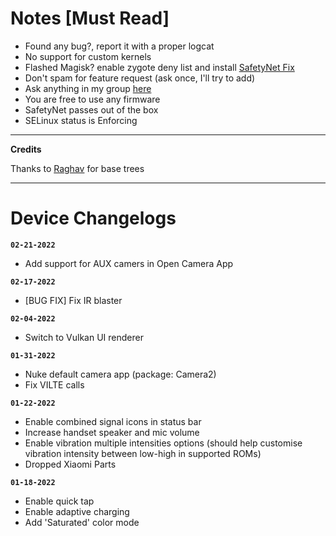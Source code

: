 
# Notes [Must Read]

 - Found any bug?, report it with a proper logcat
 - No support for custom kernels 
 - Flashed Magisk? enable zygote deny list and install [SafetyNet Fix](https://github.com/kdrag0n/safetynet-fix/releases) 
 - Don't spam for feature request (ask once, I'll try to add) 
 - Ask anything in my group [here](https://t.me/chandeler_s_chat) 
 - You are free to use any firmware
 - SafetyNet passes out of the box
 - SELinux status is Enforcing
  
---

**Credits**

Thanks to [Raghav](https://github.com/raghavt20) for base trees
 
 ---
 
# Device Changelogs

**`02-21-2022`**
 - Add support for AUX camers in Open Camera App  

**`02-17-2022`**
 - [BUG FIX] Fix IR blaster 

**`02-04-2022`**
 - Switch to Vulkan UI renderer 

**`01-31-2022`**
 - Nuke default camera app (package: Camera2)
 - Fix VILTE calls 

**`01-22-2022`**
 - Enable combined signal icons in status bar
 - Increase handset speaker and mic volume
 - Enable vibration multiple intensities options (should help customise vibration intensity between low-high in supported ROMs)
 - Dropped Xiaomi Parts

**`01-18-2022`**
 - Enable quick tap
 - Enable adaptive charging 
 - Add 'Saturated' color mode
